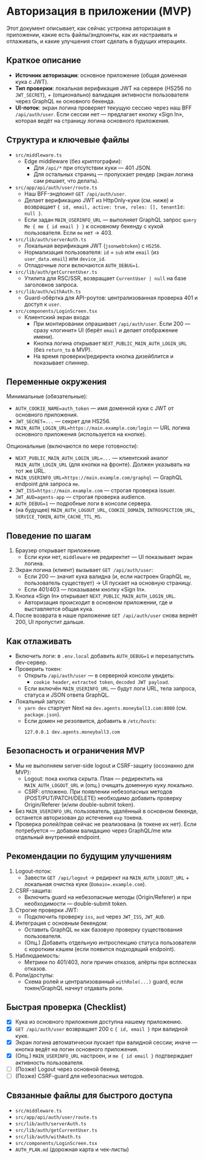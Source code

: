 # Авторизация в приложении (MVP)

Этот документ описывает, как сейчас устроена авторизация в приложении, какие есть файлы/эндпоинты, как их настраивать и отлаживать, и какие улучшения стоит сделать в будущих итерациях.

## Краткое описание

- **Источник авторизации**: основное приложение (общая доменная кука с JWT).
- **Тип проверки**: локальная верификация JWT на сервере (HS256 по `JWT_SECRET`), + (опционально) валидация активности пользователя через GraphQL `me` основного бекенда.
- **UI-поток**: экран логина проверяет текущую сессию через наш BFF `/api/auth/user`. Если сессии нет — предлагает кнопку «Sign In», которая ведёт на страницу логина основного приложения.

## Структура и ключевые файлы

- `src/middleware.ts`
  - Edge middleware (без криптографии):
    - Для `/api/*` при отсутствии куки — 401 JSON.
    - Для остальных страниц — пропускает рендер (экран логина сам решает, что делать).
- `src/app/api/auth/user/route.ts`
  - Наш BFF-эндпоинт `GET /api/auth/user`.
  - Делает верификацию JWT из HttpOnly-куки (см. ниже) и возвращает `{ id, email, active: true, roles: [], tenantId: null }`.
  - Если задан `MAIN_USERINFO_URL` — выполняет GraphQL запрос `query Me { me { id email } }` к основному бекенду с кукой пользователя. Если `me` нет → 403.
- `src/lib/auth/serverAuth.ts`
  - Локальная верификация JWT (`jsonwebtoken`) с `HS256`.
  - Нормализация пользователя: `id` = `sub` или `email` (из `user_data.email`) или `device_id`.
  - Отладочные логи включаются `AUTH_DEBUG=1`.
- `src/lib/auth/getCurrentUser.ts`
  - Утилита для RSC/SSR, возвращает `CurrentUser | null` на базе заголовков запроса.
- `src/lib/auth/withAuth.ts`
  - Guard-обёртка для API-роутов: централизованная проверка 401 и доступ к `user`.
- `src/components/LoginScreen.tsx`
  - Клиентский экран входа:
    - При монтировании опрашивает `/api/auth/user`. Если 200 — сразу «логинит» UI (берёт `email` и делает отображение имени).
    - Кнопка логина открывает `NEXT_PUBLIC_MAIN_AUTH_LOGIN_URL` (без `return_to` в MVP).
    - На время проверки/редиректа кнопка дизейблится и показывает спиннер.

## Переменные окружения

Минимальные (обязательные):

- `AUTH_COOKIE_NAME=auth_token` — имя доменной куки с JWT от основного приложения.
- `JWT_SECRET=...` — секрет для HS256.
- `MAIN_AUTH_LOGIN_URL=https://main.example.com/login` — URL логина основного приложения (используется на кнопке).

Опциональные (включаются по мере готовности):

- `NEXT_PUBLIC_MAIN_AUTH_LOGIN_URL=...` — клиентский аналог `MAIN_AUTH_LOGIN_URL` (для кнопки на фронте). Должен указывать на тот же URL.
- `MAIN_USERINFO_URL=https://main.example.com/graphql` — GraphQL endpoint для запроса `me`.
- `JWT_ISS=https://main.example.com` — строгая проверка issuer.
- `JWT_AUD=agents-app` — строгая проверка audience.
- `AUTH_DEBUG=1` — подробные логи в консоли сервера.
- (на будущее) `MAIN_AUTH_LOGOUT_URL`, `COOKIE_DOMAIN`, `INTROSPECTION_URL`, `SERVICE_TOKEN`, `AUTH_CACHE_TTL_MS`.

## Поведение по шагам

1. Браузер открывает приложение.
   - Если куки нет, `middleware` не редиректит — UI показывает экран логина.
2. Экран логина (клиент) вызывает `GET /api/auth/user`:
   - Если 200 — значит кука валидна (и, если настроен GraphQL `me`, пользователь существует) → UI пускает на основную страницу.
   - Если 401/403 — показываем кнопку «Sign In».
3. Кнопка «Sign In» открывает `NEXT_PUBLIC_MAIN_AUTH_LOGIN_URL`.
   - Авторизация происходит в основном приложении, где и выставляется общая кука.
4. После возврата в наше приложение `GET /api/auth/user` снова вернёт 200, UI пропустит дальше.

## Как отлаживать

- Включить логи: в `.env.local` добавить `AUTH_DEBUG=1` и перезапустить dev-сервер.
- Проверить токен:
  - Открыть `/api/auth/user` — в серверной консоли увидеть:
    - `cookie header`, `extracted token`, `decoded JWT payload`.
  - Если включён `MAIN_USERINFO_URL` — будут логи URL, тела запроса, статуса и JSON ответа GraphQL.
- Локальный запуск:
  - `yarn dev` стартует Next на `dev.agents.moneyball3.com:8080` (см. `package.json`).
  - Если домен не резолвится, добавить в `/etc/hosts`:
    ```
    127.0.0.1 dev.agents.moneyball3.com
    ```

## Безопасность и ограничения MVP

- Мы не выполняем server-side logout и CSRF-защиту (осознанно для MVP):
  - Logout: пока кнопка скрыта. План — редиректить на `MAIN_AUTH_LOGOUT_URL` и (опц.) очищать доменную куку локально.
  - CSRF: отложено. При появлении небезопасных методов (POST/PUT/PATCH/DELETE) необходимо добавить проверку Origin/Referer (и/или double-submit token).
- Без `MAIN_USERINFO_URL` пользователь, удалённый в основном бекенде, останется авторизован до истечения `exp` токена.
- Проверка ролей/прав сейчас не реализована (в токене их нет). Если потребуется — добавим валидацию через GraphQL/me или отдельный внутренний endpoint.

## Рекомендации по будущим улучшениям

1. Logout-поток:
   - Завести `GET /api/logout` → редирект на `MAIN_AUTH_LOGOUT_URL` + локальная очистка куки (`Domain=.example.com`).
2. CSRF-защита:
   - Включить guard на небезопасные методы (Origin/Referer) и при необходимости — double-submit token.
3. Строгие проверки JWT:
   - Подключить проверку `iss`, `aud` через `JWT_ISS`, `JWT_AUD`.
4. Интеграция с основным бекендом:
   - Оставить GraphQL `me` как базовую проверку существования пользователя.
   - (Опц.) Добавить отдельную интроспекцию статуса пользователя с коротким кэшем (если появится подходящий endpoint).
5. Наблюдаемость:
   - Метрики по 401/403, логи причин отказов, алёрты при всплесках отказов.
6. Роли/доступы:
   - Схема ролей и централизованный `withRole(...)` guard, если токен/GraphQL начнут отдавать роли.

## Быстрая проверка (Checklist)

- [x] Кука из основного приложения доступна нашему приложению.
- [x] `GET /api/auth/user` возвращает 200 с `{ id, email }` при валидной куке.
- [x] Экран логина автоматически пускает при валидной сессии; иначе — кнопка ведёт на логин основного приложения.
- [x] (Опц.) `MAIN_USERINFO_URL` настроен, и `me { id email }` подтверждает активность пользователя.
- [ ] (Позже) Logout через основной бекенд.
- [ ] (Позже) CSRF-guard для небезопасных методов.

## Связанные файлы для быстрого доступа

- `src/middleware.ts`
- `src/app/api/auth/user/route.ts`
- `src/lib/auth/serverAuth.ts`
- `src/lib/auth/getCurrentUser.ts`
- `src/lib/auth/withAuth.ts`
- `src/components/LoginScreen.tsx`
- `AUTH_PLAN.md` (дорожная карта и чек-листы)
